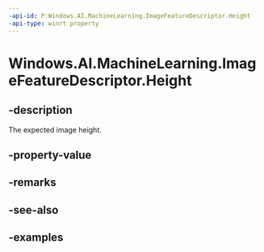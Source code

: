 ```yaml
---
-api-id: P:Windows.AI.MachineLearning.ImageFeatureDescriptor.Height
-api-type: winrt property
---
```


<!-- Property syntax.
public uint Height { get; }
-->

# Windows.AI.MachineLearning.ImageFeatureDescriptor.Height

## -description
The expected image height.
## -property-value

## -remarks

## -see-also

## -examples
